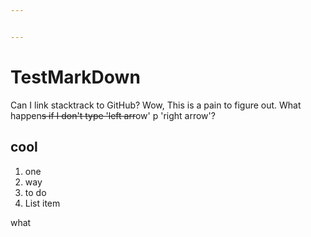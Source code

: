 ```yaml
---


---
```


# TestMarkDown
Can I link stacktrack to GitHub?
Wow, This is a pain to figure out.
What happen~~s if I don't type 'left arr~~ow' p 'right arrow'?

## cool

 1. one
 2. way
 3. to do
 4. List item

what

<!--stackedit_data:
eyJoaXN0b3J5IjpbLTE0MzI4NTc4NzZdfQ==
-->